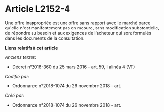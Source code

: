 # Article L2152-4

Une offre inappropriée est une offre sans rapport avec le marché parce qu'elle n'est manifestement pas en mesure, sans
modification substantielle, de répondre au besoin et aux exigences de l'acheteur qui sont formulés dans les documents de la
consultation.

**Liens relatifs à cet article**

_Anciens textes_:

  - Décret n°2016-360 du 25 mars 2016 - art. 59, I alinéa 4 (VT)

_Codifié par_:

  - Ordonnance n°2018-1074 du 26 novembre 2018 - art.

_Créé par_:

  - Ordonnance n°2018-1074 du 26 novembre 2018 - art.
